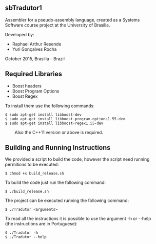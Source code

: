 ## sbTradutor1

Assembler for a pseudo-assembly language, created as a Systems Software course project at the University of Brasília.

Developed by:
  - Raphael Arthur Resende
  - Yuri Gonçalves Rocha

October 2015, Brasilia - Brazil

## Required Libraries
   - Boost headers
   - Boost Program Options
   - Boost Regex
  
To install them use the following commands:
```
$ sudo apt-get install libboost-dev
$ sudo apt-get install libboost-program-options1.55-dev 
$ sudo apt-get install libboost-regex1.55-dev
```
        
Also the C++11 version or above is required.

## Building and Running Instructions

We provided a script to build the code, however the script need running permitions to be executed:
```
$ chmod +x build_release.sh
```
To build the code just run the following command:
```
$ ./build_release.sh
```
The project can be executed running the following command:
```
$ ./Tradutor <arguments>
```
To read all the instructions it is possible to use the argument -h or --help (the instructions are in Portuguese):
```
$ ./Tradutor -h
$ ./Tradutor --help
```

